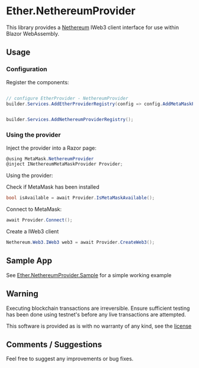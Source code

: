 ﻿# Ether.NethereumProvider

This library provides a [Nethereum](https://nethereum.com) IWeb3 client interface for use within Blazor WebAssembly.

## Usage

### Configuration

Register the components:

```cs

// configure EtherProvider - NethereumProvider
builder.Services.AddEtherProviderRegistry(config => config.AddMetaMaskProvider());


builder.Services.AddNethereumProviderRegistry();
```

### Using the provider

Inject the provider into a Razor page:

```cs
@using MetaMask.NethereumProvider
@inject INethereumMetaMaskProvider Provider;
```

Using the provider:

Check if MetaMask has been installed

```cs
bool isAvailable = await Provider.IsMetaMaskAvailable();
```

Connect to MetaMask:

```cs
await Provider.Connect();
```

Create a IWeb3 client

```cs
Nethereum.Web3.IWeb3 web3 = await Provider.CreateWeb3();
```

## Sample App

See [Ether.NethereumProvider.Sample](https://github.com/labsw/Ethereum.Blazor/tree/master/Ether.NethereumProvider.Sample) for a simple working example

## Warning

Executing blockchain transactions are irreversible. Ensure sufficient testing has been done using testnet's before any live transactions are attempted.

This software is provided as is with no warranty of any kind, see the [license](../LICENSE)

## Comments / Suggestions

Feel free to suggest any improvements or bug fixes.
